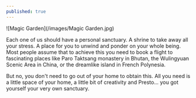 ```yaml
---
published: true
---
```

![Magic Garden](/images/Magic Garden.jpg)

Each one of us should have a personal sanctuary. A shrine to take away all your stress. A place for you to unwind and ponder on your whole being.   
Most people assume that to achieve this you need to book a flight to fascinating places like Paro Taktsang monastery in Bhutan, the Wulingyuan Scenic Area in China, or the dreamlike island in French Polynesia.

But no, you don't need to go out of your home to obtain this. All you need is a little space of your home, a little bit of creativity and Presto... you got yourself your very own sanctuary.